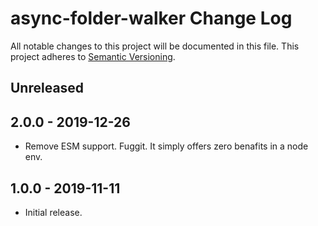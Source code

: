 # async-folder-walker Change Log

All notable changes to this project will be documented in this file.
This project adheres to [Semantic Versioning](http://semver.org/).

## Unreleased

## 2.0.0 - 2019-12-26

* Remove ESM support. Fuggit. It simply offers zero benafits in a node env.

## 1.0.0 - 2019-11-11

* Initial release.
